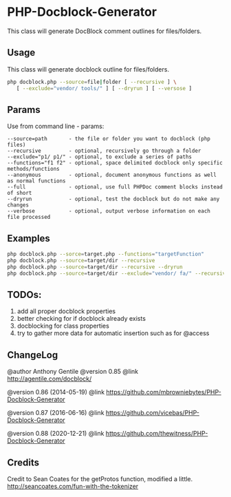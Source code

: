 # PHP-Docblock-Generator

This class will generate DocBlock comment outlines for files/folders.

## Usage

This class will generate docblock outline for files/folders.

```sh
php docblock.php --source=file|folder [ --recursive ] \
   [ --exclude="vendor/ tools/" ] [ --dryrun ] [ --versose ]
```

## Params

Use from command line - params:

```
--source=path       - the file or folder you want to docblock (php files)
--recursive         - optional, recursively go through a folder
--exclude="p1/ p1/" - optional, to exclude a series of paths
--functions="f1 f2" - optional, space delimited docblock only specific methods/functions
--anonymous         - optional, document anonymous functions as well as normal functions
--full              - optional, use full PHPDoc comment blocks instead of short
--dryrun            - optional, test the docblock but do not make any changes
--verbose           - optional, output verbose information on each file processed
```

## Examples

```sh
php docblock.php --sorce=target.php --functions="targetFunction"
php docblock.php --source=target/dir --recursive
php docblock.php --source=target/dir --recursive --dryrun
php docblock.php --source=target/dir --exclude="vendor/ fa/" --recursive --dryrun
```

## TODOs:

 1. add all proper docblock properties
 2. better checking for if docblock already exists
 3. docblocking for class properties
 4. try to gather more data for automatic insertion such as for @access

## ChangeLog

@author    Anthony Gentile
@version   0.85
@link      http://agentile.com/docblock/

@version   0.86 (2014-05-19)
@link      https://github.com/mbrowniebytes/PHP-Docblock-Generator

@version   0.87 (2016-06-16)
@link      https://github.com/vicebas/PHP-Docblock-Generator

@version   0.88 (2020-12-21)
@link      https://github.com/thewitness/PHP-Docblock-Generator

## Credits

Credit to Sean Coates for the getProtos function, modified a little.
http://seancoates.com/fun-with-the-tokenizer 
